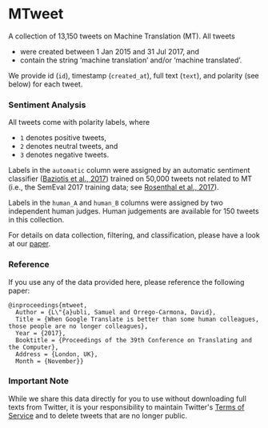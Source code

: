 # MTweet

A collection of 13,150 tweets on Machine Translation (MT). All tweets
* were created between 1 Jan 2015 and 31 Jul 2017, and
* contain the string ‘machine translation’ and/or ‘machine translated’.

We provide id (`id`), timestamp (`created_at`), full text (`text`), and polarity (see below) for each tweet.

### Sentiment Analysis

All tweets come with polarity labels, where
* `1` denotes positive tweets,
* `2` denotes neutral tweets, and
* `3` denotes negative tweets.

Labels in the `automatic` column were assigned by an automatic sentiment classifier ([Baziotis et al., 2017](http://www.aclweb.org/anthology/S17-2126)) trained on 50,000 tweets not related to MT (i.e., the SemEval 2017 training data; see [Rosenthal et al., 2017](http://www.aclweb.org/anthology/S17-2088)).

Labels in the `human_A` and `human_B` columns were assigned by two independent human judges. Human judgements are available for 150 tweets in this collection.

For details on data collection, filtering, and classification, please have a look at our [paper](#todo).

### Reference

If you use any of the data provided here, please reference the following paper:

```
@inproceedings{mtweet,
  Author = {L\"{a}ubli, Samuel and Orrego-Carmona, David},
  Title = {When Google Translate is better than some human colleagues, those people are no longer colleagues},
  Year = {2017},
  Booktitle = {Proceedings of the 39th Conference on Translating and the Computer},
  Address = {London, UK},
  Month = {November}}
```

### Important Note

While we share this data directly for you to use without downloading full texts from Twitter, it is your responsibility to maintain Twitter's [Terms of Service](https://twitter.com/tos) and to delete tweets that are no longer public.
